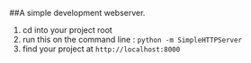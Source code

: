 ##A simple development webserver. 

1. cd into your project root
2. run this on the command line : `python -m SimpleHTTPServer`
3. find your project at `http://localhost:8000`
